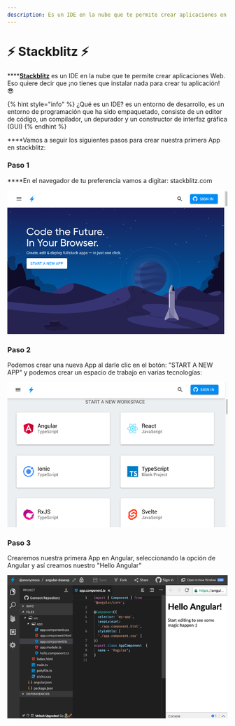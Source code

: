 ```yaml
---
description: Es un IDE en la nube que te permite crear aplicaciones en el navegador.
---
```


# ⚡ Stackblitz ⚡

\*\*\*\*[**Stackblitz**](https://stackblitz.com/) es un IDE en la nube que te permite crear aplicaciones Web. Eso quiere decir que ¡no tienes que instalar nada para crear tu aplicación! 😎

{% hint style="info" %}
¿Qué es un IDE? es un entorno de desarrollo, es un entorno de programación que ha sido empaquetado, consiste de un editor de código, un compilador, un depurador y un constructor de interfaz gráfica \(GUI\)
{% endhint %}

**‌**Vamos a seguir los siguientes pasos para crear nuestra primera App en stackblitz:

### **Paso 1**

**‌**En el navegador de tu preferencia vamos a digitar: stackblitz.com

![P&#xE1;gina inicial de Stackblitz](../.gitbook/assets/screen-shot-2019-08-26-at-9.24.50-pm.png)

### **‌Paso 2**

Podemos crear una nueva App al darle clic en el botón: "START A NEW APP" y podemos crear un espacio de trabajo en varias tecnologías:

![Podemos crear varias aplicaciones en diferentes lenguajes](../.gitbook/assets/screen-shot-2019-08-26-at-9.32.28-pm.png)

### **Paso 3**

Crearemos nuestra primera App en Angular, seleccionando la opción de Angular y así creamos nuestro "Hello Angular"

![Hello Angular](../.gitbook/assets/screen-shot-2019-08-26-at-9.34.55-pm.png)

  


